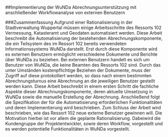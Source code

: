 ##Implementierung der WuNDa Abrechnungsunterstützung mit anschließender Workflowanalyse von externen Benutzern


###Zusammenfassung
Aufgrund einer Rationalisierung in der Stadtverwaltung Wuppertal müssen einige Arbeitsschritte des Ressorts 102 Vermessung, Katasteramt und Geodaten automatisiert werden. Diese Arbeit beschreibt die Automatisierung der bestehenden Abrechnungskomponente, die ein Teilsystem des im Ressort 102 bereits verwendeten Informationssystems WuNDa darstellt. Erst durch diese Komponente wird es externen Benutzern ermöglicht verschiedene Dokumente und Berichte über WuNDa zu beziehen. Bei externen Benutzern handelt es sich um Benutzer von WuNDa, die keine Beamten des Ressorts 102 sind. Durch das unter Umständen kostenpflichtige Beziehen der Dokumente, muss der Zugriff auf diese protokolliert werden, so dass nach einem bestimmten Abrechnungsturnus eine Abrechnung an die jeweiligen Benutzer gestellt werden kann. Diese Arbeit beschreibt in einem ersten Schritt die fachliche Aspekte dieser Abrechnungskomponente, deren aktuelle Umsetzung in WuNDa sowie die manuelle Erstellung der Abrechnung. Anschließend folgt die Spezifikation der für die Automatisierung erforderlichen Funktionalitäten und deren Implementierung wird beschrieben. Zum Schluss der Arbeit wird beschrieben, wie das Ressort 102 neue externe Benutzer gewinnen will. Die Motivation hierbei ist vor allem die geplante Rationalisierung. Dabeiwird die Kundengruppe der Projektentwickler, sowie deren Workflow, vorgestellt und es werden potentielle Funktionalitäten in WuNDa vorgestellt.
